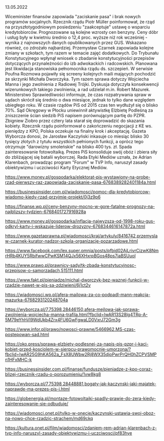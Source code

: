 13.05.2022

Wiceminister finansów zapowiada "zaciskanie pasa" i brak nowych programów socjalnych. Rzecznik rządu Piotr Müller poinformował, że rząd na przyszłotygodniowym posiedzeniu "zaakceptuje" ustawę o wsparciu kredytobiorców. Prognozowane są kolejne wzrosty cen benzyny. Ceny dóbr i usług były w kwietniu średnio o 12,4 proc. wyższe niż rok wcześniej - wynika z najnowszych danych opublikowanych przez GUS. Wskazano również, co zdrożało najbardziej. Przemysław Czarnek zapowiada kolejne zmiany w szkołach, tym razem w temacie zajęć dodatkowych. Do Trybunału Konstytucyjnego wpłynął wniosek o zbadanie konstytucyjności przepisów dotyczących przynależności do izb adwokackich i radcowskich. Planowana jest likwidacja stanowiska pełnomocnika rządu ds. szczepień. W serwisie Poufna Rozmowa pojawiły się screeny kolejnych maili mających pochodzić ze skrzynki Michała Dworczyka. Tym razem sprawa dotyczy Wojciecha Manna i jego zwolnienia z Radiowej Trójki. Dyskusja dotyczyła konsekwencji wizerunkowych takiego zwolnienia, a rad udzielał m.in. Robert Mazurek. Ministerstwo Sprawiedliwości informuje, że czas rozpatrywania spraw w sądach skrócił się średnio o dwa miesiące, jednak to tylko dane względem ubiegłego roku. W czasie rządów PiS od 2015 czas ten wydłużył się o blisko 70%. Sąd Okręgowy w Płocku uniewinnił aktywistkę Elżbietę Podleśną za zniszczenie ścian siedzib PiS napisem porównującym partię do PZPR. Zbigniew Ziobro przez cztery lata starał się doprowadzić do skazania kobiety. Rzecznik rządu poinformował o zakończeniu negocjacji z KE ws. pieniędzy z KPO, Polska oczekuje na finalny krok i akceptację. Gazeta Wyborcza donosi, że Jarosław Kaczyński inkasuje co miesiąc blisko 30 tysięcy złotych z tytułu wszystkich pełnionych funkcji, a oprócz tego otrzymuje "darowizny smoleńskie" na blisko 400 tys. zł. Spada zainteresowanie fotowoltaiką. Prezes PiS konsoliduje swój obóz i zbiera siły do zbliżającej się batalii wyborczej. Rada Etyki Mediów uznała, że Adrian Klarenbach, prowadząc program "Forum" w TVP Info, naruszył zasady obiektywizmu i uczciwości Karty Etycznej Mediów.

https://www.money.pl/gospodarka/elektorat-pis-wystawiony-na-probe-rzad-pierwszy-raz-zapowiada-zaciskanie-pasa-6768389282401184a.html

https://businessinsider.com.pl/wiadomosci/pomoc-dla-kredytobiorcow-wiadomo-kiedy-rzad-przyjmie-projekt/0j3z9p6

https://finanse.wp.pl/ceny-benzyny-mocno-w-gore-fatalne-prognozy-na-najblizszy-tydzien-6768401727916928a

https://www.money.pl/gospodarka/inflacja-najwyzsza-od-1998-roku-gus-odkryl-karty-i-wskazuje-liderow-drozyzny-6768344616147872a.html

https://www.gazetaprawna.pl/wiadomosci/kraj/artykuly/8416742,przemyslaw-czarnek-kurator-nadzor-szkola-organizacje-pozarzadowe.html

https://www.facebook.com/lex.super.omnia/posts/pfbid02AjLrivrCizwK8NmrHRb4KUY5RbifwwCPwKSM14QJx56XHxrpBGos48ps7iaBSUuol

https://www.prawo.pl/prawnicy-sady/tk-zbada-konstytucyjnosc-przepisow-o-samorzadach,515111.html

https://www.fakt.pl/pieniadze/michal-dworczyk-bez-waznej-funkcji-w-rzadzie-nawet-w-pis-sa-zdziwieni/6j1ct2v

https://wiadomosci.wp.pl/afera-mailowa-za-co-podpadl-mann-reakcja-mazurka-6768293120248704a

https://wyborcza.pl/7,75398,28446150,afera-mejlowa-jak-sprawa-zwolnienia-wojciecha-manna-trafila.html?fbclid=IwAR13S28lg4TRp-A-5M79eYhhVI9WdUkb4Zrx4FU6GwFgwaLD0VxrJ72Gm3g

https://www.infor.pl/prawo/nowosci-prawne/5466962,MS-czas-postepowan-sad.html

https://oko.press/sprawa-elzbiety-podlesnej-za-napis-pis-pzpr-i-kaci-kobiet-przed-kosciolem-w-sierpcu-prawomocnie-umorzona/?fbclid=IwAR25G9hKA562a_FsX8UWbw2Rj8WX35djoPwrPrQH0hZCPVSMPn1HFxMHC-k

https://businessinsider.com.pl/finanse/fundusze/pieniadze-z-kpo-coraz-blizej-rzecznik-rzadu-o-porozumieniu/1vw8kg8

https://wyborcza.pl/7,75398,28448881,bogaty-jak-kaczynski-jaki-majatek-naprawde-ma-prezes-pis-i.html

https://globenergia.pl/montaze-fotowoltaiki-spadly-prawie-do-zera-kiedy-zainteresowanie-sie-odbuduje/

https://wiadomosci.onet.pl/tylko-w-onecie/kaczynski-ustawia-swoj-oboz-na-nowo-chce-rzadzic-strachem/md69ckq

https://kultura.onet.pl/film/wiadomosci/zdaniem-rem-adrian-klarenbach-z-tvp-info-naruszyl-zasady-obiektywizmu-i-uczciwosci/pf83hye